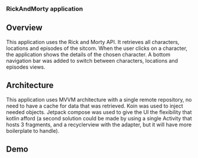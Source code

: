 ### RickAndMorty application

## Overview

This application uses the Rick and Morty API. It retrieves all characters, locations and episodes of the sitcom.
When the user clicks on a character, the application shows the details of the chosen character.
A bottom navigation bar was added to switch between characters, locations and episodes views.

## Architecture

This application uses MVVM architecture with a single remote repository, no need to have a cache for data that was retrieved.
Koin was used to inject needed objects.
Jetpack compose was used to give the UI the flexibility that kotlin afford (a second solution could be made by using a single Activity that hosts 3 fragments, and a recyclerview with the adapter, but it will have more boilerplate to handle).

## Demo

